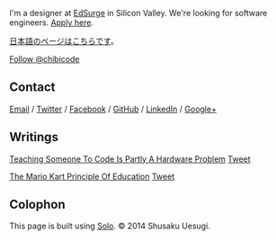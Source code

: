 I'm a designer at <a href="https://www.edsurge.com/" target="_blank">EdSurge</a> in Silicon Valley. We're looking for software engineers. <a href="http://careers.edsurge.com/2014/01/17/software-engineer/" target="_blank">Apply here</a>.

[日本語のページはこちらです](http://j.chibicode.com/)。

<a href="https://twitter.com/chibicode" class="twitter-follow-button" data-show-screen-name="false" data-show-count="true" data-size="large">Follow @chibicode</a>

## Contact

<a href="mailto:shu@chibicode.com">Email</a> /
<a href="http://twitter.com/chibicode" target="_blank">Twitter</a> /
<a href="http://facebook.com/shu" target="_blank">Facebook</a> /
<a href="http://github.com/chibicode" target="_blank">GitHub</a> /
<a href="http://www.linkedin.com/in/chibicode" target="_blank">LinkedIn</a> /
<a href="https://plus.google.com/110325199858284431541?rel=author" target="_blank">Google+</a>

## Writings

<a href="https://medium.com/what-i-learned-building/fe6a2067d770" target="_blank">Teaching Someone To Code Is Partly A Hardware Problem</a> <a href="https://twitter.com/share" class="twitter-share-button" data-url="https://medium.com/what-i-learned-building/fe6a2067d770" data-text="Teaching Someone To Code Is Partly A Hardware Problem">Tweet</a>

<a href="https://medium.com/who-i-am/597e51e988db" target="_blank">The Mario Kart Principle Of Education</a> <a href="https://twitter.com/share" class="twitter-share-button" data-url="https://medium.com/who-i-am/597e51e988db" data-text="The Mario Kart Principle Of Education">Tweet</a>

## Colophon

This page is built using [Solo](http://chibicode.github.io/solo/). &copy; 2014 Shusaku Uesugi.
